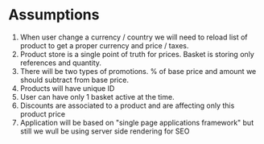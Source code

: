# Assumptions
1. When user change a currency / country we will need to reload list of product to get a proper currency and price / taxes.
2. Product store is a single point of truth for prices. Basket is storing only references and quantity.
3. There will be two types of promotions. % of base price and amount we should subtract from base price.
4. Products will have unique ID
5. User can have only 1 basket active at the time.
6. Discounts are associated to a product and are affecting only this product price
7. Application will be based on "single page applications framework" but still we wull be using server side rendering for SEO
